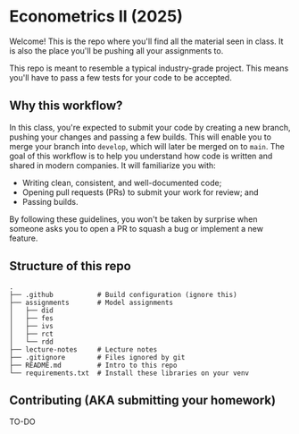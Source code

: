 # Econometrics II (2025)
Welcome! This is the repo where you'll find all the material seen in class.
It is also the place you'll be pushing all your assignments to.

This repo is meant to resemble a typical industry-grade project. This means
you'll have to pass a few tests for your code to be accepted.

## Why this workflow?
In this class, you're expected to submit your code by creating a new branch,
pushing your changes and passing a few builds. This will enable you to merge
your branch into `develop`, which will later be merged on to `main`. The goal of
this workflow is to help you understand how code is written and shared in modern
companies. It will familiarize you with:
- Writing clean, consistent, and well-documented code;
- Opening pull requests (PRs) to submit your work for review; and
- Passing builds.

By following these guidelines, you won't be taken by surprise when someone
asks you to open a PR to squash a bug or implement a new feature.

## Structure of this repo
```
.
├── .github           # Build configuration (ignore this)
├── assignments       # Model assignments
│   ├── did    
│   ├── fes
│   ├── ivs
│   ├── rct
│   └── rdd
├── lecture-notes     # Lecture notes
├── .gitignore        # Files ignored by git
├── README.md         # Intro to this repo
└── requirements.txt  # Install these libraries on your venv
```

## Contributing (AKA submitting your homework)
TO-DO
